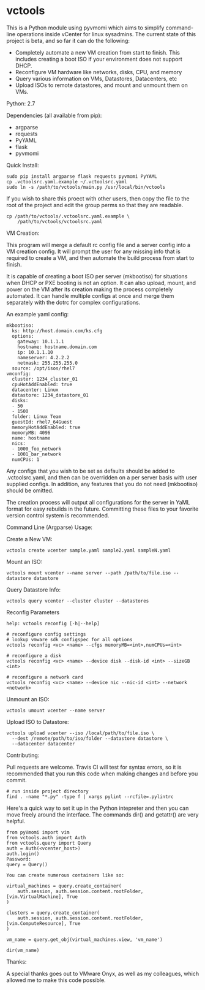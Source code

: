 vctools
======

This is a Python module using pyvmomi which aims to simplify
command-line operations inside vCenter for linux sysadmins. The current
state of this project is beta, and so far it can do the following:

  - Completely automate a new VM creation from start to finish. This
    includes creating a boot ISO if your environment does not support DHCP.
  - Reconfigure VM hardware like networks, disks, CPU, and memory
  - Query various information on VMs, Datastores, Datacenters, etc
  - Upload ISOs to remote datastores, and mount and unmount them on VMs.

Python: 2.7

Dependencies (all available from pip):
  - argparse
  - requests
  - PyYAML
  - flask
  - pyvmomi

Quick Install:

    sudo pip install argparse flask requests pyvmomi PyYAML
    cp .vctoolsrc.yaml.example ~/.vctoolsrc.yaml
    sudo ln -s /path/to/vctools/main.py /usr/local/bin/vctools

If you wish to share this proect with other users, then copy the file to
the root of the project and edit the group perms so that they are
readable.

    cp /path/to/vctools/.vctoolsrc.yaml.example \
        /path/to/vctools/vctoolsrc.yaml

VM Creation:

This program will merge a default rc config file and a server config
into a VM creation config. It will prompt the user for any missing info
that is required to create a VM, and then automate the build process
from start to finish.

It is capable of creating a boot ISO per server (mkbootiso) for
situations when DHCP or PXE booting is not an option. It can also
upload, mount, and power on the VM after its creation making the process
completely automated. It can handle multiple configs at once and merge
them separately with the dotrc for complex configurations.

An example yaml config:

    mkbootiso:
      ks: http://host.domain.com/ks.cfg
      options:
        gateway: 10.1.1.1
        hostname: hostname.domain.com
        ip: 10.1.1.10
        nameserver: 4.2.2.2
        netmask: 255.255.255.0
      source: /opt/isos/rhel7
    vmconfig:
      cluster: 1234_cluster_01
      cpuHotAddEnabled: true
      datacenter: Linux
      datastore: 1234_datastore_01
      disks:
      - 50
      - 1500
      folder: Linux Team
      guestId: rhel7_64Guest
      memoryHotAddEnabled: true
      memoryMB: 4096
      name: hostname
      nics:
      - 1000_foo_network
      - 1001_bar_network
      numCPUs: 1


Any configs that you wish to be set as defaults should be added to
.vctoolsrc.yaml, and then can be overridden on a per server basis with
user supplied configs. In addition, any features that you do not need
(mkbootiso) should be omitted.

The creation process will output all configurations for the server in
YaML format for easy rebuilds in the future. Committing these files to
your favorite version control system is recommended.

Command Line (Argparse) Usage:

Create a New VM:

    vctools create vcenter sample.yaml sample2.yaml sampleN.yaml

Mount an ISO:

    vctools mount vcenter --name server --path /path/to/file.iso --datastore datastore

Query Datastore Info:

    vctools query vcenter --cluster cluster --datastores

Reconfig Parameters

    help: vctools reconfig [-h|--help]

    # reconfigure config settings
    # lookup vmware sdk configspec for all options
    vctools reconfig <vc> <name> --cfgs memoryMB=<int>,numCPUs=<int>

    # reconfigure a disk
    vctools reconfig <vc> <name> --device disk --disk-id <int> --sizeGB <int>

    # reconfigure a network card
    vctools reconfig <vc> <name> --device nic --nic-id <int> --network <network>

Unmount an ISO:

    vctools umount vcenter --name server

Upload ISO to Datastore:

    vctools upload vcenter --iso /local/path/to/file.iso \
      --dest /remote/path/to/iso/folder --datastore datastore \
      --datacenter datacenter

Contributing:

Pull requests are welcome. Travis CI will test for syntax errors, so it
is recommended that you run this code when making changes and before you
commit.

    # run inside project directory
    find . -name "*.py" -type f | xargs pylint --rcfile=.pylintrc


Here's a quick way to set it up in the Python intepreter and then you
can move freely around the interface. The commands dir() and getattr()
are very helpful.

    from pyVmomi import vim
    from vctools.auth import Auth
    from vctools.query import Query
    auth = Auth(<vcenter_host>)
    auth.login()
    Password:
    query = Query()

    You can create numerous containers like so:

    virtual_machines = query.create_container(
        auth.session, auth.session.content.rootFolder, [vim.VirtualMachine], True
    )

    clusters = query.create_container(
        auth.session, auth.session.content.rootFolder, [vim.ComputeResource], True
    )

    vm_name = query.get_obj(virtual_machines.view, 'vm_name')

    dir(vm_name)

Thanks:

A special thanks goes out to VMware Onyx, as well as my colleagues,
which allowed me to make this code possible.
